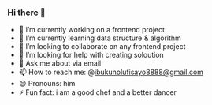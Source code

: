 ### Hi there 👋

<!--
**KodarkBlack/KodarkBlack** is a ✨ _special_ ✨ repository because its `README.md` (this file) appears on your GitHub profile.

Here are some ideas to get you started:

- 🔭 I’m currently working on ...
- 🌱 I’m currently learning ...
- 👯 I’m looking to collaborate on ...
- 🤔 I’m looking for help with ...
- 💬 Ask me about ...
- 📫 How to reach me: ...
- 😄 Pronouns: ...
- ⚡ Fun fact: ...
-->

- 🔭 I’m currently working on a frontend project
- 🌱 I’m currently learning data structure & algorithm
- 👯 I’m looking to collaborate on any frontend project
- 🤔 I’m looking for help with creating soloution 
- 💬 Ask me about via email
- 📫 How to reach me: @ibukunolufisayo8888@gmail.com
- 😄 Pronouns: him
- ⚡ Fun fact: i am a good chef and a better dancer
